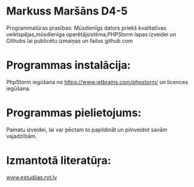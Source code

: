 # Markuss Maršāns D4-5
Programmatūras prasības:
Mūsdienīgs dators priekš kvalitatīvas veiktspējas,mūsdienīga operētājsistēma,PHPStorm lapas izveidei un Githubs lai publicētu izmaiņas un failus github.com

# Programmas instalācija:
PhpStorm iegūšana no https://www.jetbrains.com/phpstorm/ un licences iegūšana.

# Programmas pielietojums:
Pamatu izveidei, lai var pēctam to papildināt un pilnveidot savām vajadzībām.

# Izmantotā literatūŗa:
www.estudijas.rvt.lv
